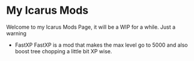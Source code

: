 # My Icarus Mods

Welcome to my Icarus Mods Page, it will be a WIP for a while. Just a warning

- FastXP
FastXP is a mod that makes the max level go to 5000 and also boost tree chopping a little bit XP wise.